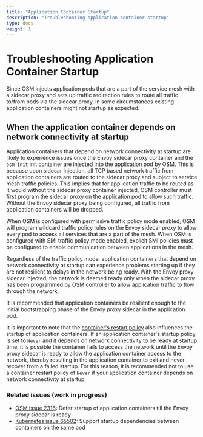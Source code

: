 ```yaml
---
title: "Application Container Startup"
description: "Troubleshooting application container startup"
type: docs
weight: 1
---
```


# Troubleshooting Application Container Startup

Since OSM injects application pods that are a part of the service mesh with a sidecar proxy and sets up traffic redirection rules to route all traffic to/from pods via the sidecar proxy, in some circumstances existing application containers might not startup as expected.

## When the application container depends on network connectivity at startup

Application containers that depend on network connectivity at startup are likely to experience issues once the Envoy sidecar proxy container and the `osm-init` init container are injected into the application pod by OSM. This is because upon sidecar injection, all TCP based network traffic from application containers are routed to the sidecar proxy and subject to service mesh traffic policies. This implies that for application traffic to be routed as it would without the sidecar proxy container injected, OSM controller must first program the sidecar proxy on the application pod to allow such traffic. Without the Envoy sidecar proxy being configured, all traffic from application containers will be dropped.

When OSM is configured with permissive traffic policy mode enabled, OSM will program wildcard traffic policy rules on the Envoy sidecar proxy to allow every pod to access all services that are a part of the mesh. When OSM is configured with SMI traffic policy mode enabled, explicit SMI policies must be configured to enable communication between applications in the mesh.

Regardless of the traffic policy mode, application containers that depend on network connectivity at startup can experience problems starting up if they are not resilient to delays in the network being ready. With the Envoy proxy sidecar injected, the network is deemed ready only when the sidecar proxy has been programmed by OSM controller to allow application traffic to flow through the network.

It is recommended that application containers be resilient enough to the initial bootstrapping phase of the Envoy proxy sidecar in the application pod.

It is important to note that the [container's restart policy](https://kubernetes.io/docs/concepts/workloads/pods/pod-lifecycle/#restart-policy) also influences the startup of application containers. If an application container's startup policy is set to `Never` and it depends on network connectivity to be ready at startup time, it is possible the container fails to access the network until the Envoy proxy sidecar is ready to allow the application container access to the network, thereby resulting in the application container to exit and never recover from a failed startup. For this reason, it is recommended not to use a container restart policy of `Never` if your application container depends on network connectivity at startup.

### Related issues (work in progress)

- [OSM issue 2316](https://github.com/openservicemesh/osm/issues/2316): Defer startup of application containers till the Envoy proxy sidecar is ready
- [Kubernetes issue 65502](https://github.com/kubernetes/kubernetes/issues/65502): Support startup dependencies between containers on the same pod

